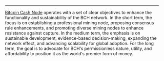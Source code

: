 ---
[Bitcoin Cash Node](https://bitcoincashnode.org/en/) operates with a set of clear objectives to enhance the functionality and sustainability of the BCH network. In the short term, the focus is on establishing a professional mining node, proposing consensus rule enhancements, and promoting diverse mining nodes to enhance resistance against capture. In the medium term, the emphasis is on sustainable development, evidence-based decision-making, expanding the network effect, and advancing scalability for global adoption. For the long term, the goal is to advocate for BCH's permissionless nature, utility, and affordability to position it as the world's premier form of money.